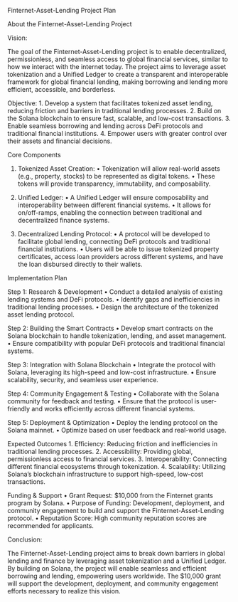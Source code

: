 Finternet-Asset-Lending Project Plan

About the Finternet-Asset-Lending Project

Vision:

The goal of the Finternet-Asset-Lending project is to enable decentralized, permissionless, and seamless access to global financial services, similar to how we interact with the internet today. The project aims to leverage asset tokenization and a Unified Ledger to create a transparent and interoperable framework for global financial lending, making borrowing and lending more efficient, accessible, and borderless.

Objective:
	1.	Develop a system that facilitates tokenized asset lending, reducing friction and barriers in traditional lending processes.
	2.	Build on the Solana blockchain to ensure fast, scalable, and low-cost transactions.
	3.	Enable seamless borrowing and lending across DeFi protocols and traditional financial institutions.
	4.	Empower users with greater control over their assets and financial decisions.

Core Components

1. Tokenized Asset Creation:
	•	Tokenization will allow real-world assets (e.g., property, stocks) to be represented as digital tokens.
	•	These tokens will provide transparency, immutability, and composability.

2. Unified Ledger:
	•	A Unified Ledger will ensure composability and interoperability between different financial systems.
	•	It allows for on/off-ramps, enabling the connection between traditional and decentralized finance systems.

3. Decentralized Lending Protocol:
	•	A protocol will be developed to facilitate global lending, connecting DeFi protocols and traditional financial institutions.
	•	Users will be able to issue tokenized property certificates, access loan providers across different systems, and have the loan disbursed directly to their wallets.

Implementation Plan

Step 1: Research & Development
	•	Conduct a detailed analysis of existing lending systems and DeFi protocols.
	•	Identify gaps and inefficiencies in traditional lending processes.
	•	Design the architecture of the tokenized asset lending protocol.

Step 2: Building the Smart Contracts
	•	Develop smart contracts on the Solana blockchain to handle tokenization, lending, and asset management.
	•	Ensure compatibility with popular DeFi protocols and traditional financial systems.

Step 3: Integration with Solana Blockchain
	•	Integrate the protocol with Solana, leveraging its high-speed and low-cost infrastructure.
	•	Ensure scalability, security, and seamless user experience.

Step 4: Community Engagement & Testing
	•	Collaborate with the Solana community for feedback and testing.
	•	Ensure that the protocol is user-friendly and works efficiently across different financial systems.

Step 5: Deployment & Optimization
	•	Deploy the lending protocol on the Solana mainnet.
	•	Optimize based on user feedback and real-world usage.

Expected Outcomes
	1.	Efficiency: Reducing friction and inefficiencies in traditional lending processes.
	2.	Accessibility: Providing global, permissionless access to financial services.
	3.	Interoperability: Connecting different financial ecosystems through tokenization.
	4.	Scalability: Utilizing Solana’s blockchain infrastructure to support high-speed, low-cost transactions.

Funding & Support
	•	Grant Request: $10,000 from the Finternet grants program by Solana.
	•	Purpose of Funding: Development, deployment, and community engagement to build and support the Finternet-Asset-Lending protocol.
	•	Reputation Score: High community reputation scores are recommended for applicants.

Conclusion:

The Finternet-Asset-Lending project aims to break down barriers in global lending and finance by leveraging asset tokenization and a Unified Ledger. By building on Solana, the project will enable seamless and efficient borrowing and lending, empowering users worldwide. The $10,000 grant will support the development, deployment, and community engagement efforts necessary to realize this vision.

